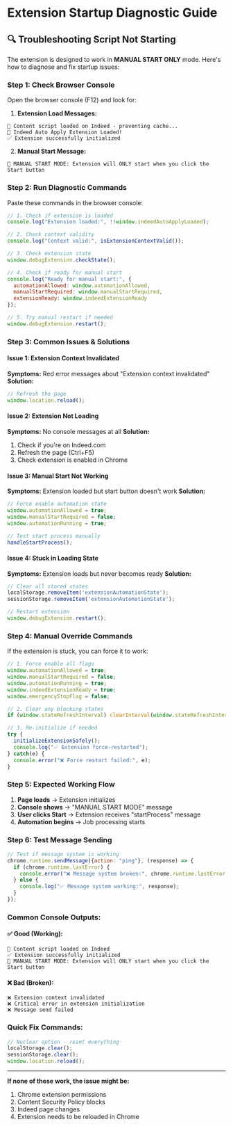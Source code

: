 # Extension Startup Diagnostic Guide

## 🔍 **Troubleshooting Script Not Starting**

The extension is designed to work in **MANUAL START ONLY** mode. Here's how to diagnose and fix startup issues:

### **Step 1: Check Browser Console**
Open the browser console (F12) and look for:

1. **Extension Load Messages:**
```
🚀 Content script loaded on Indeed - preventing cache...
🚀 Indeed Auto Apply Extension Loaded!
✅ Extension successfully initialized
```

2. **Manual Start Message:**
```
🛑 MANUAL START MODE: Extension will ONLY start when you click the Start button
```

### **Step 2: Run Diagnostic Commands**
Paste these commands in the browser console:

```javascript
// 1. Check if extension is loaded
console.log("Extension loaded:", !!window.indeedAutoApplyLoaded);

// 2. Check context validity
console.log("Context valid:", isExtensionContextValid());

// 3. Check extension state
window.debugExtension.checkState();

// 4. Check if ready for manual start
console.log("Ready for manual start:", {
  automationAllowed: window.automationAllowed,
  manualStartRequired: window.manualStartRequired,
  extensionReady: window.indeedExtensionReady
});

// 5. Try manual restart if needed
window.debugExtension.restart();
```

### **Step 3: Common Issues & Solutions**

#### **Issue 1: Extension Context Invalidated**
**Symptoms:** Red error messages about "Extension context invalidated"
**Solution:**
```javascript
// Refresh the page
window.location.reload();
```

#### **Issue 2: Extension Not Loading**
**Symptoms:** No console messages at all
**Solution:**
1. Check if you're on Indeed.com
2. Refresh the page (Ctrl+F5)
3. Check extension is enabled in Chrome

#### **Issue 3: Manual Start Not Working**
**Symptoms:** Extension loaded but start button doesn't work
**Solution:**
```javascript
// Force enable automation state
window.automationAllowed = true;
window.manualStartRequired = false;
window.automationRunning = true;

// Test start process manually
handleStartProcess();
```

#### **Issue 4: Stuck in Loading State**
**Symptoms:** Extension loads but never becomes ready
**Solution:**
```javascript
// Clear all stored states
localStorage.removeItem('extensionAutomationState');
sessionStorage.removeItem('extensionAutomationState');

// Restart extension
window.debugExtension.restart();
```

### **Step 4: Manual Override Commands**

If the extension is stuck, you can force it to work:

```javascript
// 1. Force enable all flags
window.automationAllowed = true;
window.manualStartRequired = false;
window.automationRunning = true;
window.indeedExtensionReady = true;
window.emergencyStopFlag = false;

// 2. Clear any blocking states
if (window.stateRefreshInterval) clearInterval(window.stateRefreshInterval);

// 3. Re-initialize if needed
try {
  initializeExtensionSafely();
  console.log("✅ Extension force-restarted");
} catch(e) {
  console.error("❌ Force restart failed:", e);
}
```

### **Step 5: Expected Working Flow**

1. **Page loads** → Extension initializes
2. **Console shows** → "MANUAL START MODE" message
3. **User clicks Start** → Extension receives "startProcess" message  
4. **Automation begins** → Job processing starts

### **Step 6: Test Message Sending**

```javascript
// Test if message system is working
chrome.runtime.sendMessage({action: "ping"}, (response) => {
  if (chrome.runtime.lastError) {
    console.error("❌ Message system broken:", chrome.runtime.lastError.message);
  } else {
    console.log("✅ Message system working:", response);
  }
});
```

### **Common Console Outputs:**

#### ✅ **Good (Working):**
```
🚀 Content script loaded on Indeed
✅ Extension successfully initialized  
🛑 MANUAL START MODE: Extension will ONLY start when you click the Start button
```

#### ❌ **Bad (Broken):**
```
❌ Extension context invalidated
❌ Critical error in extension initialization  
❌ Message send failed
```

### **Quick Fix Commands:**
```javascript
// Nuclear option - reset everything
localStorage.clear();
sessionStorage.clear();
window.location.reload();
```

---
**If none of these work, the issue might be:**
1. Chrome extension permissions
2. Content Security Policy blocks
3. Indeed page changes
4. Extension needs to be reloaded in Chrome